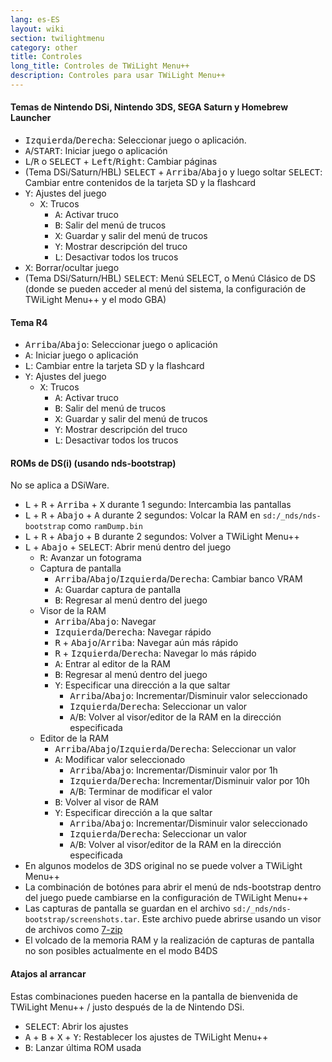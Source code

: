 ```yaml
---
lang: es-ES
layout: wiki
section: twilightmenu
category: other
title: Controles
long_title: Controles de TWiLight Menu++
description: Controles para usar TWiLight Menu++
---
```


#### Temas de Nintendo DSi, Nintendo 3DS, SEGA Saturn y Homebrew Launcher
- <kbd>Izquierda</kbd>/<kbd>Derecha</kbd>: Seleccionar juego o aplicación.
- <kbd class="face">A</kbd>/<kbd>START</kbd>: Iniciar juego o aplicación
- <kbd class="l">L</kbd>/<kbd class="r">R</kbd> o <kbd>SELECT</kbd> + <kbd>Left</kbd>/<kbd>Right</kbd>: Cambiar páginas
- (Tema DSi/Saturn/HBL) <kbd>SELECT</kbd> + <kbd>Arriba</kbd>/<kbd>Abajo</kbd> y luego soltar <kbd>SELECT</kbd>: Cambiar entre contenidos de la tarjeta SD y la flashcard
- <kbd class="face">Y</kbd>: Ajustes del juego
   - <kbd class="face">X</kbd>: Trucos
      - <kbd class="face">A</kbd>: Activar truco
      - <kbd class="face">B</kbd>: Salir del menú de trucos
      - <kbd class="face">X</kbd>: Guardar y salir del menú de trucos
      - <kbd class="face">Y</kbd>: Mostrar descripción del truco
      - <kbd class="l">L</kbd>: Desactivar todos los trucos
- <kbd class="face">X</kbd>: Borrar/ocultar juego
- (Tema DSi/Saturn/HBL) <kbd>SELECT</kbd>: Menú SELECT, o Menú Clásico de DS (donde se pueden acceder al menú del sistema, la configuración de TWiLight Menu++ y el modo GBA)

#### Tema R4
- <kbd>Arriba</kbd>/<kbd>Abajo</kbd>: Seleccionar juego o aplicación
- <kbd class="face">A</kbd>: Iniciar juego o aplicación
- <kbd class="l">L</kbd>: Cambiar entre la tarjeta SD y la flashcard
- <kbd class="face">Y</kbd>: Ajustes del juego
   - <kbd class="face">X</kbd>: Trucos
      - <kbd class="face">A</kbd>: Activar truco
      - <kbd class="face">B</kbd>: Salir del menú de trucos
      - <kbd class="face">X</kbd>: Guardar y salir del menú de trucos
      - <kbd class="face">Y</kbd>: Mostrar descripción del truco
      - <kbd class="l">L</kbd>: Desactivar todos los trucos

#### ROMs de DS(i) (usando nds-bootstrap)
No se aplica a DSiWare.
- <kbd class="l">L</kbd> + <kbd class="r">R</kbd> + <kbd>Arriba</kbd> + <kbd class="face">X</kbd> durante 1 segundo: Intercambia las pantallas
- <kbd class="l">L</kbd> + <kbd class="r">R</kbd> + <kbd>Abajo</kbd> + <kbd class="face">A</kbd> durante 2 segundos: Volcar la RAM en `sd:/_nds/nds-bootstrap` como `ramDump.bin`
- <kbd class="l">L</kbd> + <kbd class="r">R</kbd> + <kbd>Abajo</kbd> + <kbd class="face">B</kbd> durante 2 segundos: Volver a TWiLight Menu++
- <kbd class="l">L</kbd> + <kbd>Abajo</kbd> + <kbd>SELECT</kbd>: Abrir menú dentro del juego
   - <kbd class="r">R</kbd>: Avanzar un fotograma
   - Captura de pantalla
      - <kbd>Arriba</kbd>/<kbd>Abajo</kbd>/<kbd>Izquierda</kbd>/<kbd>Derecha</kbd>: Cambiar banco VRAM
      - <kbd class="face">A</kbd>: Guardar captura de pantalla
      - <kbd class="face">B</kbd>: Regresar al menú dentro del juego
   - Visor de la RAM
      - <kbd>Arriba</kbd>/<kbd>Abajo</kbd>: Navegar
      - <kbd>Izquierda</kbd>/<kbd>Derecha</kbd>: Navegar rápido
      - <kbd class="r">R</kbd> + <kbd>Abajo</kbd>/<kbd>Arriba</kbd>: Navegar aún más rápido
      - <kbd class="r">R</kbd> + <kbd>Izquierda</kbd>/<kbd>Derecha</kbd>: Navegar lo más rápido
      - <kbd class="face">A</kbd>: Entrar al editor de la RAM
      - <kbd class="face">B</kbd>: Regresar al menú dentro del juego
      - <kbd class="face">Y</kbd>: Especificar una dirección a la que saltar
        - <kbd>Arriba</kbd>/<kbd>Abajo</kbd>: Incrementar/Disminuir valor seleccionado
        - <kbd>Izquierda</kbd>/<kbd>Derecha</kbd>: Seleccionar un valor
        - <kbd class="face">A</kbd>/<kbd class="face">B</kbd>: Volver al visor/editor de la RAM en la dirección especificada
   - Editor de la RAM
      - <kbd>Arriba</kbd>/<kbd>Abajo</kbd>/<kbd>Izquierda</kbd>/<kbd>Derecha</kbd>: Seleccionar un valor
      - <kbd class="face">A</kbd>: Modificar valor seleccionado
         - <kbd>Arriba</kbd>/<kbd>Abajo</kbd>: Incrementar/Disminuir valor por 1h
         - <kbd>Izquierda</kbd>/<kbd>Derecha</kbd>: Incrementar/Disminuir valor por 10h
         - <kbd class="face">A</kbd>/<kbd class="face">B</kbd>: Terminar de modificar el valor
      - <kbd class="face">B</kbd>: Volver al visor de RAM
      - <kbd class="face">Y</kbd>: Especificar dirección a la que saltar
        - <kbd>Arriba</kbd>/<kbd>Abajo</kbd>: Incrementar/Disminuir valor seleccionado
        - <kbd>Izquierda</kbd>/<kbd>Derecha</kbd>: Seleccionar un valor
        - <kbd class="face">A</kbd>/<kbd class="face">B</kbd>: Volver al visor/editor de la RAM en la dirección especificada
- En algunos modelos de 3DS original no se puede volver a TWiLight Menu++
- La combinación de botónes para abrir el menú de nds-bootstrap dentro del juego puede cambiarse en la configuración de TWiLight Menu++
- Las capturas de pantalla se guardan en el archivo `sd:/_nds/nds-bootstrap/screenshots.tar`. Este archivo puede abrirse usando un visor de archivos como [7-zip](https://www.7-zip.org/)
- El volcado de la memoria RAM y la realización de capturas de pantalla no son posibles actualmente en el modo B4DS

#### Atajos al arrancar
Estas combinaciones pueden hacerse en la pantalla de bienvenida de TWiLight Menu++ / justo después de la de Nintendo DSi.

- <kbd>SELECT</kbd>: Abrir los ajustes
- <kbd class="face">A</kbd> + <kbd class="face">B</kbd> + <kbd class="face">X</kbd> + <kbd class="face">Y</kbd>: Restablecer los ajustes de TWiLight Menu++
- <kbd class="face">B</kbd>: Lanzar última ROM usada
